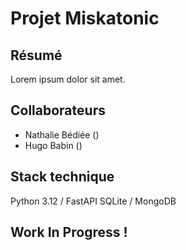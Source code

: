# Projet Miskatonic

## Résumé
Lorem ipsum dolor sit amet.

## Collaborateurs
- Nathalie Bédiée ()
- Hugo Babin ()

## Stack technique
Python 3.12 / FastAPI
SQLite / MongoDB

## Work In Progress !
